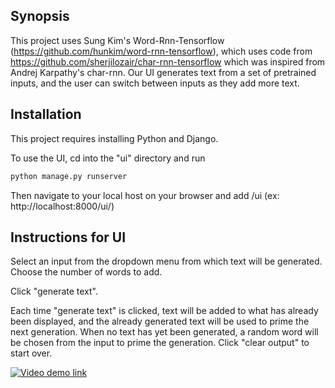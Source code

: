 ## Synopsis

This project uses Sung Kim's Word-Rnn-Tensorflow (https://github.com/hunkim/word-rnn-tensorflow), which uses code from https://github.com/sherjilozair/char-rnn-tensorflow which was inspired from Andrej Karpathy's char-rnn. Our UI generates text from a set of pretrained inputs, and the user can switch between inputs as they add more text.

## Installation

This project requires installing Python and Django.

To use the UI, cd into the "ui" directory and run

```sh
python manage.py runserver
```

Then navigate to your local host on your browser and add /ui
(ex: http://localhost:8000/ui/)

## Instructions for UI

Select an input from the dropdown menu from which text will be generated. Choose the number of words to add.

Click "generate text".


Each time "generate text" is clicked, text will be added to what has already been displayed, and the already generated text will be used to prime the next generation. When no text has yet been generated, a random word will be chosen from the input to prime the generation.  Click "clear output" to start over.

[![Video demo link](https://img.youtube.com/vi/jY-wJ8wyG7I/0.jpg)](https://youtu.be/jY-wJ8wyG7I)
